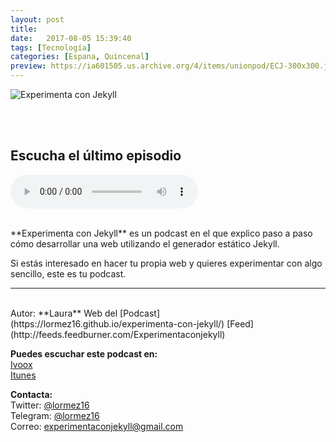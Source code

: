 ```yaml
---
layout: post
title:  
date:   2017-08-05 15:39:40
tags: [Tecnología]
categories: [Espana, Quincenal]
preview: https://ia601505.us.archive.org/4/items/unionpod/ECJ-300x300.jpg
---
```




![Experimenta con Jekyll](https://archive.org/download/unionpod/ECJekyll500.jpg)  

<br/>  
<br/>  


## Escucha el último episodio  

<!--reproductor-feed=https://feeds.feedburner.com/ExperimentaConJekyll-->
<!--reproductor-start-->
<audio id="audio" preload="auto" controls="" src="http://feedproxy.google.com/~r/ExperimentaConJekyll/~5/dLvdWwZqrjo/02-Creando%20nuestro%20blog%20con%20Jekyll%20en%20local.mp3"></audio>
<!--reproductor-end-->

<br>
**Experimenta con Jekyll** es un podcast en el que explico paso a paso cómo desarrollar una web utilizando el generador estático Jekyll. 

Si estás interesado en hacer tu propia web y quieres experimentar con algo sencillo, este es tu podcast.


_ _ _
<br>
Autor: **Laura**  
Web del [Podcast](https://lormez16.github.io/experimenta-con-jekyll/)   
[Feed](http://feeds.feedburner.com/Experimentaconjekyll)  


**Puedes escuchar este podcast en:**  
[Ivoox](http://gb.ivoox.com/en/experimenta-jekyll_fg_f1420014_filtro_1.xml)  
[Itunes](https://itunes.apple.com/es/podcast/experimenta-con-jekyll/id1234086951?l=en)  

**Contacta:**  
Twitter: [@lormez16](https://twitter.com/lormez16)  
Telegram: [@lormez16](@lormez16)  
Correo: [experimentaconjekyll@gmail.com](mailto:experimentaconjekyll@gmail.com)  




